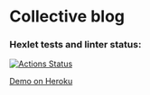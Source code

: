 # Collective blog

### Hexlet tests and linter status:
[![Actions Status](https://github.com/usernaimandrey/rails-project-lvl2/workflows/hexlet-check/badge.svg)](https://github.com/usernaimandrey/rails-project-lvl2/actions)

[Demo on Heroku](https://shlyapnikov-blog.herokuapp.com/)

